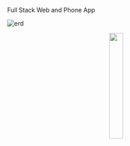 Full Stack Web and Phone App



![erd](https://user-images.githubusercontent.com/107604928/193130481-02bc85eb-9c5a-48d8-b928-96da9dca82a1.png)
<p align="center">
<img align="center" src="https://user-images.githubusercontent.com/107604928/193130916-54261ca7-2ed2-4df0-bcd1-a85bb8facdf4.jpeg" width=25% height=25% >
</p>
